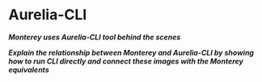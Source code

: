 # Aurelia-CLI

***Monterey uses Aurelia-CLI tool behind the scenes***

***Explain the relationship between Monterey and Aurelia-CLI by showing how to run CLI directly and connect these images with the Monterey equivalents***
